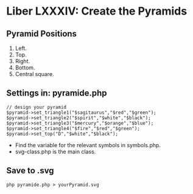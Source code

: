 Liber LXXXIV: Create the Pyramids
=================================

## Pyramid Positions

1. Left.
2. Top.
3. Right.
4. Bottom.
5. Central square.

## Settings in: pyramide.php

~~~~
// design your pyramid
$pyramid->set_triangle1("$sagitaurus","$red","$green");
$pyramid->set_triangle2("$spirit","$white","$black"); 
$pyramid->set_triangle3("$mercury","$orange","$blue");
$pyramid->set_triangle4("$fire","$red","$green"); 
$pyramid->set_top("D","$white","$black");
~~~~

* Find the variable for the relevant symbols in symbols.php.
* svg-class.php is the main class.

## Save to .svg

~~~~
php pyramide.php > yourPyramid.svg
~~~~
